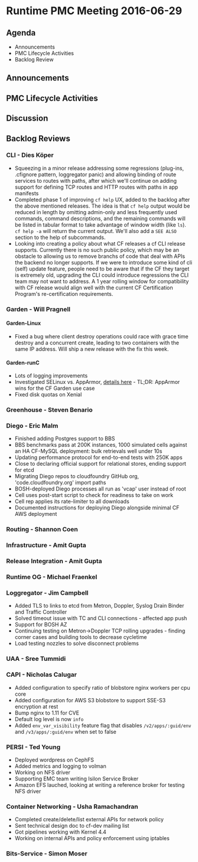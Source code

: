 # Runtime PMC Meeting 2016-06-29

## Agenda
* Announcements
* PMC Lifecycle Activities
* Backlog Review

## Announcements


## PMC Lifecycle Activities


## Discussion


## Backlog Reviews

### CLI - Dies Köper
- Squeezing in a minor release addressing some regressions (plug-ins, .cfignore pattern, loggregator panic) and allowing binding of route services to routes with paths, after which we'll continue on adding support for defining TCP routes and HTTP routes with paths in app manifests
- Completed phase 1 of improving `cf help` UX, added to the backlog after the above mentioned releases. The idea is that `cf help` output would be reduced in length by omitting admin-only and less frequently used commands, command descriptions, and the remaining commands will be listed in tabular format to take advantage of window width (like `ls`). `cf help -a` will return the current output. We'll also add a `SEE ALSO` section to the help of subcommands.
- Looking into creating a policy about what CF releases a cf CLI release supports. Currently there is no such public policy, which may be an obstacle to allowing us to remove branchs of code that deal with APIs the backend no longer supports. If we were to introduce some kind of cli (self) update feature, people need to be aware that if the CF they target is extremely old, upgrading the CLI could introduce regressions the CLI team may not want to address. A 1 year rolling window for compatibility with CF release would align well with the current CF Certification Program's re-certification requirements.

### Garden - Will Pragnell

#### Garden-Linux

- Fixed a bug where client destroy operations could race with grace time destroy and a concurrent create, leading to two containers with the same IP address. Will ship a new release with the fix this week.

#### Garden-runC

- Lots of logging improvements
- Investigated SELinux vs. AppArmor, [details here](https://www.pivotaltracker.com/story/show/118632171) - TL;DR: AppArmor wins for the CF Garden use case
- Fixed disk quotas on Xenial

### Greenhouse - Steven Benario

### Diego - Eric Malm

- Finished adding Postgres support to BBS
- BBS benchmarks pass at 200K instances, 1000 simulated cells against an HA CF-MySQL deployment: bulk retrievals well under 10s
- Updating performance protocol for end-to-end tests with 250K apps
- Close to declaring official support for relational stores, ending support for etcd
- Migrating Diego repos to cloudfoundry GitHub org, 'code.cloudfoundry.org' import paths
- BOSH-deployed Diego processes all run as 'vcap' user instead of root
- Cell uses post-start script to check for readiness to take on work
- Cell rep applies its rate-limiter to all downloads
- Documented instructions for deploying Diego alongside minimal CF AWS deployment


### Routing - Shannon Coen

### Infrastructure - Amit Gupta

### Release Integration - Amit Gupta

### Runtime OG - Michael Fraenkel

### Loggregator - Jim Campbell
- Added TLS to links to etcd from Metron, Doppler, Syslog Drain Binder and Traffic Controller
- Solved timeout issue with TC and CLI connections - affected app push
- Support for BOSH AZ
- Continuing testing on Metron->Doppler TCP rolling upgrades - finding corner cases and building tools to decrease cycletime
- Load testing nozzles to solve disconnect problems

### UAA - Sree Tummidi

### CAPI - Nicholas Calugar
- Added configuration to specify ratio of blobstore nginx workers per cpu core
- Added configuration for AWS S3 blobstore to support SSE-S3 encryption at rest
- Bump nginx to 1.11 for CVE
- Default log level is now `info`
- Added `env_var_visibility` feature flag that disables `/v2/apps/:guid/env` and `/v3/apps/:guid/env` when set to false

### PERSI - Ted Young
- Deployed wordpress on CephFS
- Added metrics and logging to volman
- Working on NFS driver
- Supporting EMC team writing Isilon Service Broker
- Amazon EFS lauched, looking at writing a reference broker for testing NFS driver 

### Container Networking - Usha Ramachandran
- Completed create/delete/list external APIs for network policy 
- Sent technical design doc to cf-dev mailing list
- Got pipelines working with Kernel 4.4
- Working on internal APIs and policy enforcement using iptables

### Bits-Service - Simon Moser
